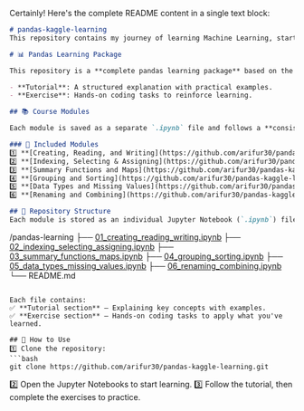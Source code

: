 Certainly! Here's the complete README content in a single text block:

```markdown
# pandas-kaggle-learning
This repository contains my journey of learning Machine Learning, starting with Pandas from Kaggle, including exercises, projects, and insights.

# 📊 Pandas Learning Package

This repository is a **complete pandas learning package** based on the **Kaggle pandas learning course**. It contains structured learning modules, with each module consisting of:

- **Tutorial**: A structured explanation with practical examples.
- **Exercise**: Hands-on coding tasks to reinforce learning.

## 📚 Course Modules

Each module is saved as a separate `.ipynb` file and follows a **consistent format**. The files contain both tutorials and exercises in a well-structured manner.

### 🔹 Included Modules
1️⃣ **[Creating, Reading, and Writing](https://github.com/arifur30/pandas-kaggle-learning/blob/main/exercise-creating-reading-and-writing.ipynb)** – Learn how to read, write, and load data.
2️⃣ **[Indexing, Selecting & Assigning](https://github.com/arifur30/pandas-kaggle-learning/blob/main/exercise-indexing-selecting-assigning.ipynb)** – Access and modify DataFrame data effectively.
3️⃣ **[Summary Functions and Maps](https://github.com/arifur30/pandas-kaggle-learning/blob/main/exercise-summary-functions-and-maps.ipynb)** – Use pandas functions to extract insights.
4️⃣ **[Grouping and Sorting](https://github.com/arifur30/pandas-kaggle-learning/blob/main/exercise-grouping-and-sorting.ipynb)** – Aggregate and organize data efficiently.
5️⃣ **[Data Types and Missing Values](https://github.com/arifur30/pandas-kaggle-learning/blob/main/exercise-data-types-and-missing-values.ipynb)** – Handle different data types and deal with missing data.
6️⃣ **[Renaming and Combining](https://github.com/arifur30/pandas-kaggle-learning/blob/main/exercise-renaming-and-combining.ipynb)** – Work with multiple data sources and manage column names.

## 📂 Repository Structure
Each module is stored as an individual Jupyter Notebook (`.ipynb`) file in the repository. The structure follows:
```
/pandas-learning
├── [01_creating_reading_writing.ipynb](https://github.com/arifur30/pandas-kaggle-learning/blob/main/exercise-creating-reading-and-writing.ipynb)
├── [02_indexing_selecting_assigning.ipynb](https://github.com/arifur30/pandas-kaggle-learning/blob/main/exercise-indexing-selecting-assigning.ipynb)
├── [03_summary_functions_maps.ipynb](https://github.com/arifur30/pandas-kaggle-learning/blob/main/exercise-summary-functions-and-maps.ipynb)
├── [04_grouping_sorting.ipynb](https://github.com/arifur30/pandas-kaggle-learning/blob/main/exercise-grouping-and-sorting.ipynb)
├── [05_data_types_missing_values.ipynb](https://github.com/arifur30/pandas-kaggle-learning/blob/main/exercise-data-types-and-missing-values.ipynb)
├── [06_renaming_combining.ipynb](https://github.com/arifur30/pandas-kaggle-learning/blob/main/exercise-renaming-and-combining.ipynb)
└── README.md
```

Each file contains:
✅ **Tutorial section** – Explaining key concepts with examples.
✅ **Exercise section** – Hands-on coding tasks to apply what you've learned.

## 🚀 How to Use
1️⃣ Clone the repository:
```bash
git clone https://github.com/arifur30/pandas-kaggle-learning.git
```
2️⃣ Open the Jupyter Notebooks to start learning.
3️⃣ Follow the tutorial, then complete the exercises to practice.
```

